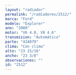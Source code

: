 ```yaml
---
layout: "radiador"
permalink: "/radiadores/2512/"
marca: "Ford"
modelo: "Explorer"
ano: "2008"
motor: "V6 4.0, V8 4.6"
transmision: "Automática"
parte: "434079"
clima: "Con clima"
alto: "23 15/16"
ancho: "23 3/8"
observaciones: ""
id: "2512"
---
```


